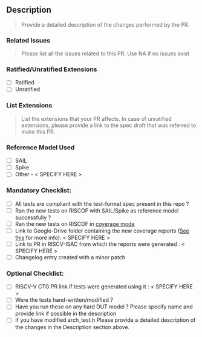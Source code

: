 <FOR DOC UPDATES FILL ONLY DESCRIPTION AND RELATED ISSUES SECTION AND REMOVE THE OTHERS>

## Description

> Provide a detailed description of the changes performed by the PR.

### Related Issues

> Please list all the issues related to this PR. Use NA if no issues exist

### Ratified/Unratified Extensions

- [ ] Ratified
- [ ] Unratified

### List Extensions

> List the extensions that your PR affects. In case of unratified extensions, please provide a link to the spec draft that was referred to make this PR.

### Reference Model Used

- [ ] SAIL
- [ ] Spike
- [ ] Other - < SPECIFY HERE >

### Mandatory Checklist:

  - [ ] All tests are compliant with the test-format spec present in this repo ?
  - [ ] Ran the new tests on RISCOF with SAIL/Spike as reference model successfully ?
  - [ ] Ran the new tests on RISCOF in [coverage mode](https://riscof.readthedocs.io/en/stable/commands.html#coverage)
  - [ ] Link to Google-Drive folder containing the new coverage reports ([See this](https://github.com/riscv-non-isa/riscv-arch-test/blob/main/CONTRIBUTION.md#uploading-test-stats) for more info): < SPECIFY HERE >
  - [ ] Link to PR in RISCV-ISAC from which the reports were generated : < SPECIFY HERE > 
  - [ ] Changelog entry created with a minor patch

### Optional Checklist:

  - [ ] RISCV-V CTG PR link if tests were generated using it : < SPECIFY HERE >
  - [ ] Were the tests hand-written/modified ?
  - [ ] Have you run these on any hard DUT model ? Please specify name and provide link if possible in the description
  - [ ] If you have modified arch\_test.h Please provide a detailed description of the changes in the Description section above.
